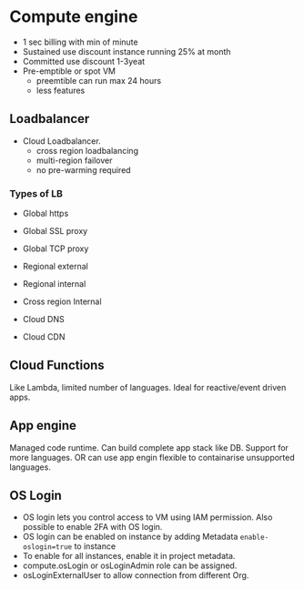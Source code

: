 # Compute engine
- 1 sec billing with min of minute
- Sustained use discount instance running 25% at month
- Committed use discount 1-3yeat
- Pre-emptible or spot VM
    - preemtible can run max 24 hours
    - less features 

## Loadbalancer
- Cloud Loadbalancer. 
    - cross region loadbalancing
    - multi-region failover
    - no pre-warming required

### Types of LB
- Global https
- Global SSL proxy
- Global TCP proxy
- Regional external
- Regional internal
- Cross region Internal


- Cloud DNS
- Cloud CDN

## Cloud Functions
Like Lambda, limited number of languages. Ideal for reactive/event driven apps.

## App engine
Managed code runtime. Can build complete app stack like DB. Support for more languages. OR can use app engin flexible to containarise unsupported languages.

## OS Login
- OS login lets you control access to VM using IAM permission. Also possible to enable 2FA with OS login. 
- OS login can be enabled on instance by adding Metadata `enable-oslogin=true` to instance
- To enable for all instances, enable it in project metadata.
- compute.osLogin or osLoginAdmin role can be assigned. 
- osLoginExternalUser to allow connection from different Org.
